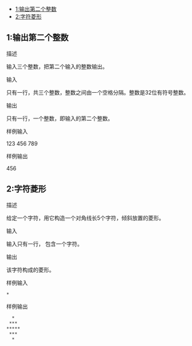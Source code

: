 
<!-- MarkdownTOC -->

- [1:输出第二个整数](#1输出第二个整数)
- [2:字符菱形](#2字符菱形)

<!-- /MarkdownTOC -->




<a name="1输出第二个整数"></a>
## 1:输出第二个整数

描述

输入三个整数，把第二个输入的整数输出。

输入

只有一行，共三个整数，整数之间由一个空格分隔。整数是32位有符号整数。

输出

只有一行，一个整数，即输入的第二个整数。

样例输入

123 456 789

样例输出

456

<a name="2字符菱形"></a>
## 2:字符菱形

描述

给定一个字符，用它构造一个对角线长5个字符，倾斜放置的菱形。

输入

输入只有一行， 包含一个字符。

输出

该字符构成的菱形。

样例输入

`*`

样例输出

```
  *
 ***
*****
 ***
  *
```